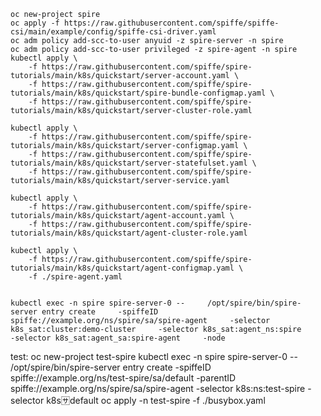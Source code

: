 
```shell
oc new-project spire
oc apply -f https://raw.githubusercontent.com/spiffe/spiffe-csi/main/example/config/spiffe-csi-driver.yaml
oc adm policy add-scc-to-user anyuid -z spire-server -n spire
oc adm policy add-scc-to-user privileged -z spire-agent -n spire
kubectl apply \
    -f https://raw.githubusercontent.com/spiffe/spire-tutorials/main/k8s/quickstart/server-account.yaml \
    -f https://raw.githubusercontent.com/spiffe/spire-tutorials/main/k8s/quickstart/spire-bundle-configmap.yaml \
    -f https://raw.githubusercontent.com/spiffe/spire-tutorials/main/k8s/quickstart/server-cluster-role.yaml

kubectl apply \
    -f https://raw.githubusercontent.com/spiffe/spire-tutorials/main/k8s/quickstart/server-configmap.yaml \
    -f https://raw.githubusercontent.com/spiffe/spire-tutorials/main/k8s/quickstart/server-statefulset.yaml \
    -f https://raw.githubusercontent.com/spiffe/spire-tutorials/main/k8s/quickstart/server-service.yaml

kubectl apply \
    -f https://raw.githubusercontent.com/spiffe/spire-tutorials/main/k8s/quickstart/agent-account.yaml \
    -f https://raw.githubusercontent.com/spiffe/spire-tutorials/main/k8s/quickstart/agent-cluster-role.yaml

kubectl apply \
    -f https://raw.githubusercontent.com/spiffe/spire-tutorials/main/k8s/quickstart/agent-configmap.yaml \
    -f ./spire-agent.yaml   

    
kubectl exec -n spire spire-server-0 --     /opt/spire/bin/spire-server entry create     -spiffeID spiffe://example.org/ns/spire/sa/spire-agent     -selector k8s_sat:cluster:demo-cluster     -selector k8s_sat:agent_ns:spire     -selector k8s_sat:agent_sa:spire-agent     -node         

```        

test:
oc new-project test-spire
kubectl exec -n spire spire-server-0 --     /opt/spire/bin/spire-server entry create     -spiffeID spiffe://example.org/ns/test-spire/sa/default     -parentID spiffe://example.org/ns/spire/sa/spire-agent     -selector k8s:ns:test-spire     -selector k8s:sa:default
oc apply -n test-spire -f ./busybox.yaml